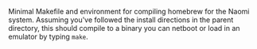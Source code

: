 Minimal Makefile and environment for compiling homebrew for the Naomi system. Assuming you've followed the install directions in the parent directory, this should compile to a binary you can netboot or load in an emulator by typing `make`.
